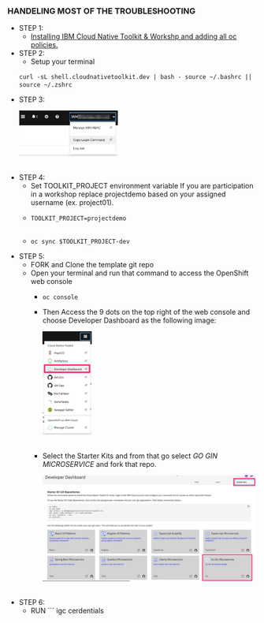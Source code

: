 ### HANDELING MOST OF THE TROUBLESHOOTING
- STEP 1: 
    - [Installing IBM Cloud Native Toolkit & Workshp and adding all oc policies.](https://github.com/therayy/Pipelining/blob/main/README.md)
- STEP 2:
    - Setup your terminal 
    ```
    curl -sL shell.cloudnativetoolkit.dev | bash - source ~/.bashrc || source ~/.zshrc
    
- STEP 3:
        <br>
        <p align="left">
          <img width="200px" src="imgs/login.jpeg">
        </p>
        <br>
- STEP 4: 
    - Set TOOLKIT_PROJECT environment variable If you are participation in a workshop replace projectdemo based on your assigned username (ex. project01).
    - ```
      TOOLKIT_PROJECT=projectdemo
    
    - ```
      oc sync $TOOLKIT_PROJECT-dev
      
- STEP 5: 
    - FORK and Clone the template git repo
    - Open your terminal and run that command to access the OpenShift web console 
        - ```
          oc console  
        - Then Access the 9 dots on the top right of the web console and choose Developer Dashboard as the following image: 
               <br>
                <p align="left">
                  <img width="100px" src="imgs/developer-dashboard.jpeg">
                </p>
                <br>
         - Select the Starter Kits and from that go select *GO GIN MICROSERVICE* and fork that repo.
                <br>
                <p align="left">
                  <img width="500px" src="imgs/starter-kits.jpeg">
                </p>
                <br>
- STEP 6:
    - RUN ```
          igc cerdentials 
    
        
